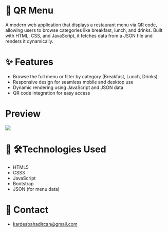 # 📝 QR Menu

A modern web application that displays a restaurant menu via QR code, allowing users to browse categories like breakfast, lunch, and drinks. Built with HTML, CSS, and JavaScript, it fetches data from a JSON file and renders it dynamically.

# ✨ Features
- Browse the full menu or filter by category (Breakfast, Lunch, Drinks)
- Responsive design for seamless mobile and desktop use
- Dynamic rendering using JavaScript and JSON data
- QR code integration for easy access

# Preview

![](screen.gif) 


# 🧰 🛠️Technologies Used

- HTML5
- CSS3
- JavaScript
- Bootstrap
- JSON (for menu data)

# 📧 Contact

- kardesbahadircan@gmail.com

